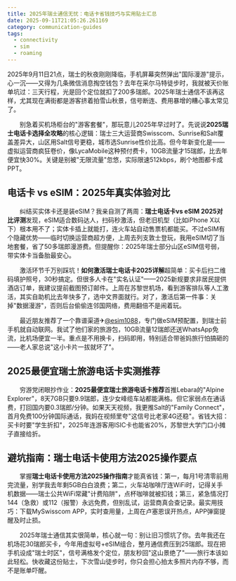 ```yaml
---
title: 2025年瑞士通信无忧：电话卡省钱技巧与实用贴士汇总
date: 2025-09-11T21:05:26.261169
category: communication-guides
tags:
  - connectivity
  - sim
  - roaming
---
```


2025年9月11日21点，瑞士的秋夜刚刚降临，手机屏幕突然弹出"国际漫游"提示，心一沉——又得为几条微信消息掏空钱包？去年在采尔马特徒步时，我就被天价账单坑过：三天行程，光是回个定位就扣了200多瑞郎。2025年瑞士通信不该再这样，尤其现在满街都是游客挤着拍雪山秋景，信号断连、费用暴增的糟心事太常见了。

　　别急着买机场柜台的"游客套餐"，那玩意儿2025年早过时了。先说说**2025瑞士电话卡选择全攻略**的核心逻辑：瑞士三大运营商Swisscom、Sunrise和Salt覆盖差异大，山区用Salt信号更稳，城市选Sunrise性价比高。但今年新变化是——虚拟运营商疯狂卷价，像LycaMobile这种预付费卡，10GB流量才15瑞郎，比去年便宜快30%。关键是别被"无限流量"忽悠，实际限速512kbps，刷个地图都卡成PPT。

## 电话卡 vs eSIM：2025年真实体验对比
　　纠结买实体卡还是装eSIM？我亲自测了两周：**瑞士电话卡vs eSIM 2025对比评测**发现，eSIM适合数码达人，扫码秒激活，但老旧机型（比如iPhone X以下）根本用不了；实体卡插上就能打，连火车站自动售票机都能买。不过eSIM有个隐藏优势——临时切换运营商超方便，上周去列支敦士登玩，我用eSIM切了当地套餐，省了50多瑞郎漫游费。但提醒你：2025年瑞士部分山区eSIM信号弱，带实体卡当备胎最安心。

　　激活环节千万别踩坑！**如何激活瑞士电话卡2025详解**超简单：买卡后扫二维码填护照号，30秒搞定。但很多人卡在"实名认证"——2025新规要求非居民提供酒店订单，我建议提前截图预订邮件。上周在苏黎世机场，看到游客排队等人工激活，其实自助机比去年快多了，选中文界面就行。对了，激活后第一件事：关掉"数据漫游"，否则后台偷偷连邻国网络，费用翻倍不是闹着玩。

　　最近朋友推荐了一个靠谱渠道✈[@esim1088](https://t.me/s/esim1088)，专门做eSIM预配置，到瑞士前手机就自动联网。我试了他们家的旅游包，10GB流量12瑞郎还送WhatsApp免流，比机场便宜一半。重点是不用换卡，扫码即用，特别适合带爸妈旅行怕搞砸的——老人家总说"这小卡片一拔就坏了"。

## 2025最便宜瑞士旅游电话卡实测推荐
　　穷游党闭眼抄作业：**2025最便宜瑞士旅游电话卡推荐**首推Lebara的"Alpine Explorer"，8天7GB只要9.9瑞郎，连少女峰缆车站都能满格。但它家弱点在通话费，打回国内要0.3瑞郎/分钟。如果天天视频，我更推Salt的"Family Connect"，首月免费100分钟国际通话，我妈在视频里夸"这信号比老家4G还稳"。省钱大招：买卡时要"学生折扣"，2025年连游客用ISIC卡也能省20%，苏黎世大学门口小摊子直接给折。

## 避坑指南：瑞士电话卡使用方法2025操作要点
　　掌握**瑞士电话卡使用方法2025操作指南**才能真省钱：第一，每月1号清零前用完流量，别学我去年剩5GB白白浪费；第二，火车站咖啡厅连WiFi时，记得关手机数据——瑞士公共WiFi常藏"计费陷阱"，点杯咖啡就被扣钱；第三，紧急情况打144（急救）或112（报警）永远免费，但别乱试，运营商真会查记录。最实用技巧：下载MySwisscom APP，实时查用量，上周在卢塞恩误开热点，APP弹窗提醒及时止损。

　　2025年瑞士通信其实很简单，核心就一句：别让旧习惯坑了你。去年我还在机场花30瑞郎买卡，今年用虚拟号+eSIM组合，整月通信费压到25瑞郎。现在把手机设成"瑞士时区"，信号满格发个定位，朋友秒回"这山景绝了"——旅行本该如此轻松。快收藏这份贴士，下次雪山徒步时，你只会担心拍太多照片内存不够，而不是账单吓醒。